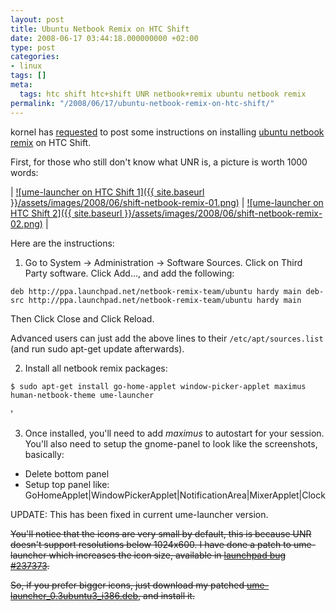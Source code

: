 ```yaml
---
layout: post
title: Ubuntu Netbook Remix on HTC Shift
date: 2008-06-17 03:44:18.000000000 +02:00
type: post
categories:
- linux
tags: []
meta:
  tags: htc shift htc+shift UNR netbook+remix ubuntu netbook remix
permalink: "/2008/06/17/ubuntu-netbook-remix-on-htc-shift/"
---
```

kornel has [requested](/blog/2008/04/14/linux-on-htc-shift/#comment-154770) to post some instructions on installing [ubuntu netbook remix](https://launchpad.net/netbook-remix) on HTC Shift.

First, for those who still don't know what UNR is, a picture is worth 1000 words:

| [![ume-launcher on HTC Shift 1]({{ site.baseurl }}/assets/images/2008/06/shift-netbook-remix-01.png)](/photos/albums/HTC_Shift_Ubuntu/shift-netbook-remix-01.png) | [![ume-launcher on HTC Shift 2]({{ site.baseurl }}/assets/images/2008/06/shift-netbook-remix-02.png)](/photos/albums/HTC_Shift_Ubuntu/shift-netbook-remix-02.png) |

Here are the instructions:

1) Go to System -\> Administration -\> Software Sources. Click on Third Party software. Click Add..., and add the following:

```
deb http://ppa.launchpad.net/netbook-remix-team/ubuntu hardy main deb-src http://ppa.launchpad.net/netbook-remix-team/ubuntu hardy main
```

Then Click Close and Click Reload.

Advanced users can just add the above lines to their `/etc/apt/sources.list` (and run sudo apt-get update afterwards).

2) Install all netbook remix packages:

```
$ sudo apt-get install go-home-applet window-picker-applet maximus human-netbook-theme ume-launcher
```

'

3) Once installed, you'll need to add _maximus_ to autostart for your session. You'll also need to setup the gnome-panel to look like the screenshots, basically:

- Delete bottom panel
- Setup top panel like: GoHomeApplet|WindowPickerApplet|NotificationArea|MixerApplet|Clock

UPDATE: This has been fixed in current ume-launcher version.

~~You'll notice that the icons are very small by default, this is because UNR doesn't support resolutions below 1024x600. I have done a patch to ume-launcher which increases the icon size, available in [launchpad bug #237373](https://bugs.launchpad.net/netbook-remix-launcher/+bug/237373).~~

~~So, if you prefer bigger icons, just download my patched [ume-launcher\_0.3ubuntu3\_i386.deb](/HTC/shift/ume-launcher/ume-launcher_0.3ubuntu3_i386.deb), and install it.~~

